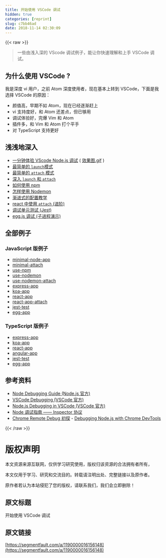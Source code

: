 ```yaml
---
title: 开始使用 VSCode 调试
hidden: true
categories: [reprint]
slug: c7bb46ad
date: 2018-11-14 02:30:09
---
```


{{< raw >}}
<blockquote>&#x4E00;&#x4E9B;&#x7531;&#x6D45;&#x5165;&#x6DF1;&#x7684; VScode &#x8C03;&#x8BD5;&#x4F8B;&#x5B50;&#xFF0C;&#x80FD;&#x8BA9;&#x4F60;&#x5FEB;&#x901F;&#x7406;&#x89E3;&#x548C;&#x4E0A;&#x624B; VSCode &#x8C03;&#x8BD5;&#x3002;</blockquote><h2>&#x4E3A;&#x4EC0;&#x4E48;&#x4F7F;&#x7528; VSCode ?</h2><p>&#x6211;&#x662F;&#x6DF1;&#x5EA6; vi &#x7528;&#x6237;&#xFF0C;&#x4E4B;&#x524D; Atom &#x6DF1;&#x5EA6;&#x4F7F;&#x7528;&#x8005;&#xFF0C;&#x73B0;&#x5728;&#x57FA;&#x672C;&#x4E0A;&#x8F6C;&#x5230; VSCode&#xFF0C;&#x4E0B;&#x9762;&#x662F;&#x6211;&#x9009;&#x62E9; VSCode &#x7684;&#x539F;&#x56E0;&#xFF1A;</p><ul><li>&#x989C;&#x503C;&#x9AD8;&#xFF0C;&#x65E9;&#x671F;&#x4E0D;&#x5982; Atom&#xFF0C;&#x73B0;&#x5728;&#x5DF2;&#x7ECF;&#x9010;&#x6E10;&#x8D76;&#x4E0A;</li><li>vi &#x652F;&#x6301;&#x5EA6;&#x597D;&#xFF0C;&#x548C; Atom &#x8FD8;&#x5DEE;&#x70B9;&#xFF0C;&#x4F46;&#x5DF2;&#x591F;&#x7528;</li><li>&#x8C03;&#x8BD5;&#x4F53;&#x9A8C;&#x597D;&#xFF0C;&#x5B8C;&#x7206; Vim &#x548C; Atom</li><li>&#x63D2;&#x4EF6;&#x591A;&#xFF0C;&#x548C; Vim &#x548C; Atom &#x6253;&#x4E2A;&#x5E73;&#x624B;</li><li>&#x5BF9; TypeScript &#x652F;&#x6301;&#x66F4;&#x597D;</li></ul><h2>&#x6D45;&#x6D45;&#x5730;&#x6DF1;&#x5165;</h2><ul><li><a href="https://github.com/forsigner/vscode-debug-examples/blob/master/JavaScript/minimal-node-app/README_zh-CN.md" rel="nofollow noreferrer">&#x4E00;&#x5206;&#x949F;&#x4F53;&#x9A8C; VScode Node.js &#x8C03;&#x8BD5;</a> ( <a href="https://github.com/forsigner/vscode-debug-examples/raw/master/screenshots/minimal-debug.gif" rel="nofollow noreferrer">&#x6548;&#x679C;&#x56FE;.gif</a> )</li><li><a href="https://github.com/forsigner/vscode-debug-examples/blob/master/JavaScript/minimal-node-app/README_zh-CN.md" rel="nofollow noreferrer">&#x6700;&#x7B80;&#x5355;&#x7684; <code>launch</code>&#x6A21;&#x5F0F;</a></li><li><a href="https://github.com/forsigner/vscode-debug-examples/blob/master/JavaScript/minimal-attach/README_zh-CN.md" rel="nofollow noreferrer">&#x6700;&#x7B80;&#x5355;&#x7684; <code>attach</code> &#x6A21;&#x5F0F;</a></li><li><a href="https://github.com/forsigner/vscode-debug-examples/blob/master/docs/launch-and-attach-zh-CN.md" rel="nofollow noreferrer">&#x6DF1;&#x5165; <code>launch</code> &#x548C; <code>attach</code></a></li><li><a href="https://github.com/forsigner/vscode-debug-examples/blob/master/JavaScript/use-npm/README_zh-CN.md" rel="nofollow noreferrer">&#x5982;&#x4F55;&#x4F7F;&#x7528; npm</a></li><li><a href="https://github.com/forsigner/vscode-debug-examples/blob/master/JavaScript/use-nodemon/README_zh-CN.md" rel="nofollow noreferrer">&#x600E;&#x6837;&#x4F7F;&#x7528; Nodemon</a></li><li><a href="https://github.com/forsigner/vscode-debug-examples/blob/master/docs/config-example-zh-CN.md" rel="nofollow noreferrer">&#x6E10;&#x8FDB;&#x5F0F;&#x7684;&#x914D;&#x7F6E;&#x6559;&#x5B66;</a></li><li><a href="https://github.com/forsigner/vscode-debug-examples/blob/master/JavaScript/react-app-attach/README_zh-CN.md" rel="nofollow noreferrer">react &#x4E2D;&#x4F7F;&#x7528; <code>attach</code> (&#x8FDB;&#x9636;)</a></li><li><a href="https://github.com/forsigner/vscode-debug-examples/blob/master/JavaScript/jest-test/README_zh-CN.md" rel="nofollow noreferrer">&#x8C03;&#x8BD5;&#x5355;&#x5143;&#x6D4B;&#x8BD5; (Jest)</a></li><li><a href="https://github.com/forsigner/vscode-debug-examples/blob/master/JavaScript/egg-app/README_zh-CN.md" rel="nofollow noreferrer">egg.js &#x8C03;&#x8BD5; (&#x5B50;&#x8FDB;&#x7A0B;&#x6F14;&#x793A;)</a></li></ul><h2>&#x5168;&#x90E8;&#x4F8B;&#x5B50;</h2><h3>JavaScript &#x7248;&#x4F8B;&#x5B50;</h3><ul><li><a href="https://github.com/forsigner/vscode-debug-examples/blob/master/JavaScript/minimal-node-app/README_zh-CN.md" rel="nofollow noreferrer">minimal-node-app</a></li><li><a href="https://github.com/forsigner/vscode-debug-examples/blob/master/JavaScript/minimal-attach/README_zh-CN.md" rel="nofollow noreferrer">minimal-attach</a></li><li><a href="https://github.com/forsigner/vscode-debug-examples/blob/master/JavaScript/use-npm/README_zh-CN.md" rel="nofollow noreferrer">use-npm</a></li><li><a href="https://github.com/forsigner/vscode-debug-examples/blob/master/JavaScript/use-nodemon/README_zh-CN.md" rel="nofollow noreferrer">use-nodemon</a></li><li><a href="https://github.com/forsigner/vscode-debug-examples/blob/master/JavaScript/use-nodemon-attach/README_zh-CN.md" rel="nofollow noreferrer">use-nodemon-attach</a></li><li><a href="https://github.com/forsigner/vscode-debug-examples/blob/master/JavaScript/express-app/README_zh-CN.md" rel="nofollow noreferrer">express-app</a></li><li><a href="https://github.com/forsigner/vscode-debug-examples/blob/master/JavaScript/koa-app/README_zh-CN.md" rel="nofollow noreferrer">koa-app</a></li><li><a href="https://github.com/forsigner/vscode-debug-examples/blob/master/JavaScript/react-app/README_zh-CN.md" rel="nofollow noreferrer">react-app</a></li><li><a href="https://github.com/forsigner/vscode-debug-examples/blob/master/JavaScript/react-app-attach/README_zh-CN.md" rel="nofollow noreferrer">react-app-attach</a></li><li><a href="https://github.com/forsigner/vscode-debug-examples/blob/master/JavaScript/jest-test/README_zh-CN.md" rel="nofollow noreferrer">jest-test</a></li><li><a href="https://github.com/forsigner/vscode-debug-examples/blob/master/JavaScript/egg-app/README_zh-CN.md" rel="nofollow noreferrer">egg-app</a></li></ul><h3>TypeScript &#x7248;&#x4F8B;&#x5B50;</h3><ul><li><a href="https://github.com/forsigner/vscode-debug-examples/blob/master/TypeScript/express-app/README_zh-CN.md" rel="nofollow noreferrer">express-app</a></li><li><a href="https://github.com/forsigner/vscode-debug-examples/blob/master/TypeScript/koa-app/README_zh-CN.md" rel="nofollow noreferrer">koa-app</a></li><li><a href="https://github.com/forsigner/vscode-debug-examples/blob/master/TypeScript/react-app/README_zh-CN.md" rel="nofollow noreferrer">react-app</a></li><li><a href="https://github.com/forsigner/vscode-debug-examples/blob/master/TypeScript/angular-app/README_zh-CN.md" rel="nofollow noreferrer">angular-app</a></li><li><a href="https://github.com/forsigner/vscode-debug-examples/blob/master/TypeScript/jest-test/README_zh-CN.md" rel="nofollow noreferrer">jest-test</a></li><li><a href="https://github.com/forsigner/vscode-debug-examples/blob/master/TypeScript/egg-app/README_zh-CN.md" rel="nofollow noreferrer">egg-app</a></li></ul><h2>&#x53C2;&#x8003;&#x8D44;&#x6599;</h2><ul><li><a href="https://nodejs.org/en/docs/guides/debugging-getting-started/" rel="nofollow noreferrer">Node Debugging Guide (Node.js &#x5B98;&#x65B9;)</a></li><li><a href="https://code.visualstudio.com/docs/editor/debugging" rel="nofollow noreferrer">VSCode Debugging (VSCode &#x5B98;&#x65B9;)</a></li><li><a href="https://code.visualstudio.com/docs/nodejs/nodejs-debugging#_launch-configuration-support-for-npm-and-other-tools" rel="nofollow noreferrer">Node.js Debugging in VSCode (VSCode &#x5B98;&#x65B9;)</a></li><li><a href="https://zhuanlan.zhihu.com/p/30264842" rel="nofollow noreferrer">Node &#x8C03;&#x8BD5;&#x6307;&#x5357; &#x2014;&#x2014; Inspector &#x534F;&#x8BAE;</a></li><li><a href="https://ielgnaw.com/article/Chrome-Remote-Debug" rel="nofollow noreferrer">Chrome Remote Debug &#x521D;&#x63A2;</a> - <a href="https://medium.com/@paul_irish/debugging-node-js-nightlies-with-chrome-devtools-7c4a1b95ae27" rel="nofollow noreferrer">Debugging Node.js with Chrome DevTools</a></li></ul>
{{< /raw >}}

# 版权声明
本文资源来源互联网，仅供学习研究使用，版权归该资源的合法拥有者所有，

本文仅用于学习、研究和交流目的。转载请注明出处、完整链接以及原作者。 

原作者若认为本站侵犯了您的版权，请联系我们，我们会立即删除！

## 原文标题
开始使用 VSCode 调试

## 原文链接
[https://segmentfault.com/a/1190000016156148](https://segmentfault.com/a/1190000016156148)

